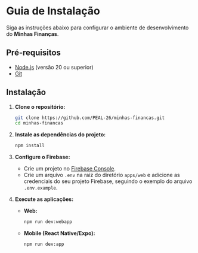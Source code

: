# Guia de Instalação

Siga as instruções abaixo para configurar o ambiente de desenvolvimento do **Minhas Finanças**.

## Pré-requisitos

- [Node.js](https://nodejs.org/) (versão 20 ou superior)
- [Git](https://git-scm.com/)

## Instalação

1.  **Clone o repositório:**

    ```bash
    git clone https://github.com/PEAL-26/minhas-financas.git
    cd minhas-financas
    ```

2.  **Instale as dependências do projeto:**

    ```bash
    npm install
    ```

3.  **Configure o Firebase:**

    - Crie um projeto no [Firebase Console](https://console.firebase.google.com/).
    - Crie um arquivo `.env` na raiz do diretório `apps/web` e adicione as credenciais do seu projeto Firebase, seguindo o exemplo do arquivo `.env.example`.

4.  **Execute as aplicações:**

    - **Web:**

      ```bash
      npm run dev:webapp
      ```

    - **Mobile (React Native/Expo):**

      ```bash
      npm run dev:app
      ```
